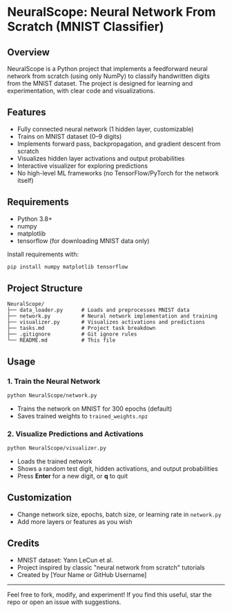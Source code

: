 # NeuralScope: Neural Network From Scratch (MNIST Classifier)

## Overview
NeuralScope is a Python project that implements a feedforward neural network from scratch (using only NumPy) to classify handwritten digits from the MNIST dataset. The project is designed for learning and experimentation, with clear code and visualizations.

## Features
- Fully connected neural network (1 hidden layer, customizable)
- Trains on MNIST dataset (0–9 digits)
- Implements forward pass, backpropagation, and gradient descent from scratch
- Visualizes hidden layer activations and output probabilities
- Interactive visualizer for exploring predictions
- No high-level ML frameworks (no TensorFlow/PyTorch for the network itself)

## Requirements
- Python 3.8+
- numpy
- matplotlib
- tensorflow (for downloading MNIST data only)

Install requirements with:
```bash
pip install numpy matplotlib tensorflow
```

## Project Structure
```
NeuralScope/
├── data_loader.py      # Loads and preprocesses MNIST data
├── network.py          # Neural network implementation and training
├── visualizer.py       # Visualizes activations and predictions
├── tasks.md            # Project task breakdown
├── .gitignore          # Git ignore rules
└── README.md           # This file
```

## Usage

### 1. Train the Neural Network
```bash
python NeuralScope/network.py
```
- Trains the network on MNIST for 300 epochs (default)
- Saves trained weights to `trained_weights.npz`

### 2. Visualize Predictions and Activations
```bash
python NeuralScope/visualizer.py
```
- Loads the trained network
- Shows a random test digit, hidden activations, and output probabilities
- Press **Enter** for a new digit, or **q** to quit

## Customization
- Change network size, epochs, batch size, or learning rate in `network.py`
- Add more layers or features as you wish

## Credits
- MNIST dataset: Yann LeCun et al.
- Project inspired by classic "neural network from scratch" tutorials
- Created by [Your Name or GitHub Username]

---

Feel free to fork, modify, and experiment! If you find this useful, star the repo or open an issue with suggestions. 